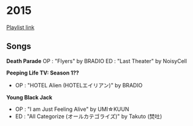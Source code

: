 # 2015

[Playlist link](https://open.spotify.com/user/fz230568w0ccmom2dg3zvxq1h/playlist/6P8tZuYo14YFOIDBEF1cgC?si=cD-kMPExRDyO4gKy3f-X9w)

## Songs

**Death Parade**
OP : "Flyers" by BRADIO
ED : "Last Theater" by NoisyCell

**Peeping Life TV: Season 1??**
* OP : "HOTEL Alien (HOTELエイリアン)" by BRADIO

**Young Black Jack**
* OP : "I am Just Feeling Alive" by UMI☆KUUN
* ED : "All Categorize (オールカテゴライズ)" by Takuto (焚吐)

